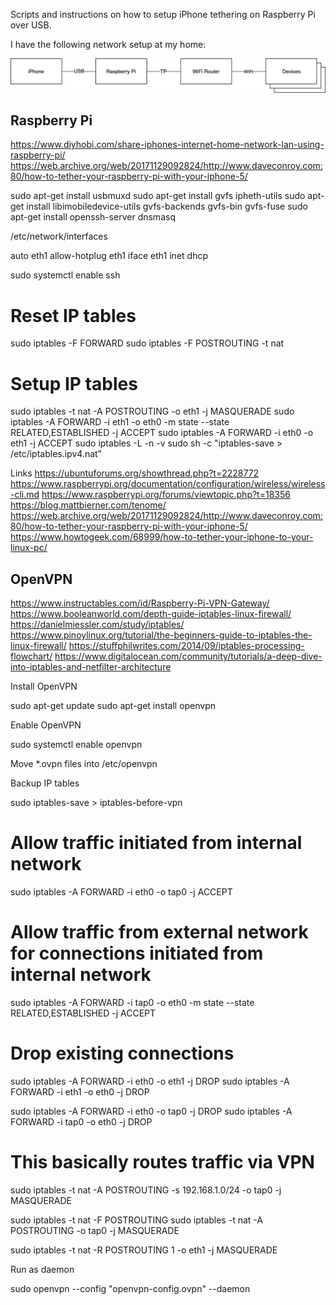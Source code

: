 Scripts and instructions on how to setup iPhone tethering on Raspberry Pi over USB.

I have the following network setup at my home:

<img src="assets/Home%20Network%20Diagram.png">

## Raspberry Pi

https://www.diyhobi.com/share-iphones-internet-home-network-lan-using-raspberry-pi/
https://web.archive.org/web/20171129092824/http://www.daveconroy.com:80/how-to-tether-your-raspberry-pi-with-your-iphone-5/


sudo apt-get install usbmuxd
sudo apt-get install gvfs ipheth-utils
sudo apt-get install libimobiledevice-utils gvfs-backends gvfs-bin gvfs-fuse 
sudo apt-get install openssh-server dnsmasq


/etc/network/interfaces

auto eth1
allow-hotplug eth1
iface eth1 inet dhcp


sudo systemctl enable ssh


# Reset IP tables
sudo iptables -F FORWARD
sudo iptables -F POSTROUTING -t nat

# Setup IP tables
sudo iptables -t nat -A POSTROUTING -o eth1 -j MASQUERADE
sudo iptables -A FORWARD -i eth1 -o eth0 -m state --state RELATED,ESTABLISHED -j ACCEPT
sudo iptables -A FORWARD -i eth0 -o eth1 -j ACCEPT
sudo iptables -L -n -v
sudo sh -c "iptables-save > /etc/iptables.ipv4.nat"

 
Links
https://ubuntuforums.org/showthread.php?t=2228772
https://www.raspberrypi.org/documentation/configuration/wireless/wireless-cli.md
https://www.raspberrypi.org/forums/viewtopic.php?t=18356
https://blog.mattbierner.com/tenome/
https://web.archive.org/web/20171129092824/http://www.daveconroy.com:80/how-to-tether-your-raspberry-pi-with-your-iphone-5/
https://www.howtogeek.com/68999/how-to-tether-your-iphone-to-your-linux-pc/


## OpenVPN

https://www.instructables.com/id/Raspberry-Pi-VPN-Gateway/
https://www.booleanworld.com/depth-guide-iptables-linux-firewall/
https://danielmiessler.com/study/iptables/
https://www.pinoylinux.org/tutorial/the-beginners-guide-to-iptables-the-linux-firewall/
https://stuffphilwrites.com/2014/09/iptables-processing-flowchart/
https://www.digitalocean.com/community/tutorials/a-deep-dive-into-iptables-and-netfilter-architecture

Install OpenVPN

sudo apt-get update
sudo apt-get install openvpn

Enable OpenVPN

sudo systemctl enable openvpn

Move *.ovpn files into /etc/openvpn

Backup IP tables

sudo iptables-save > iptables-before-vpn

# Allow traffic initiated from internal network
sudo iptables -A FORWARD -i eth0 -o tap0 -j ACCEPT

# Allow traffic from external network for connections initiated from internal network
sudo iptables -A FORWARD -i tap0 -o eth0 -m state --state RELATED,ESTABLISHED -j ACCEPT

# Drop existing connections

sudo iptables -A FORWARD -i eth0 -o eth1 -j DROP
sudo iptables -A FORWARD -i eth1 -o eth0 -j DROP

sudo iptables -A FORWARD -i eth0 -o tap0 -j DROP
sudo iptables -A FORWARD -i tap0 -o eth0 -j DROP

# This basically routes traffic via VPN
sudo iptables -t nat -A POSTROUTING -s 192.168.1.0/24 -o tap0 -j MASQUERADE

sudo iptables -t nat -F POSTROUTING
sudo iptables -t nat -A POSTROUTING -o tap0 -j MASQUERADE

sudo iptables -t nat -R POSTROUTING 1 -o eth1 -j MASQUERADE

Run as daemon

sudo openvpn --config "openvpn-config.ovpn" --daemon

